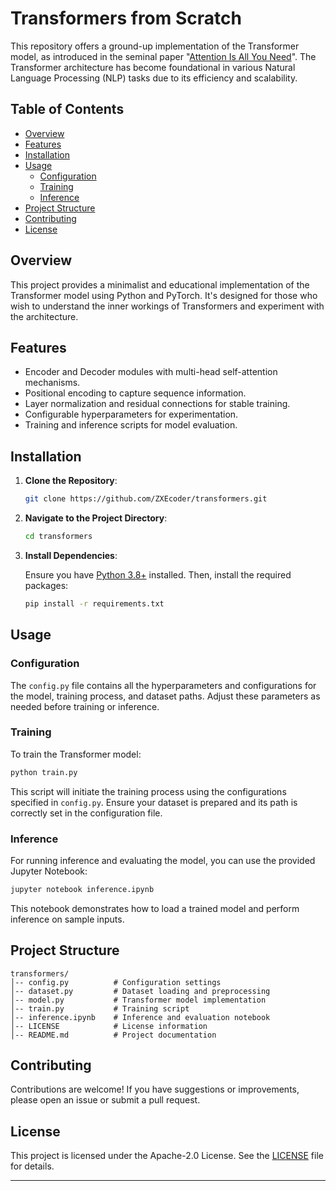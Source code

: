 # Transformers from Scratch

This repository offers a ground-up implementation of the Transformer model, as introduced in the seminal paper "[Attention Is All You Need](https://arxiv.org/abs/1706.03762)". The Transformer architecture has become foundational in various Natural Language Processing (NLP) tasks due to its efficiency and scalability.

## Table of Contents

- [Overview](#overview)
- [Features](#features)
- [Installation](#installation)
- [Usage](#usage)
  - [Configuration](#configuration)
  - [Training](#training)
  - [Inference](#inference)
- [Project Structure](#project-structure)
- [Contributing](#contributing)
- [License](#license)

## Overview

This project provides a minimalist and educational implementation of the Transformer model using Python and PyTorch. It's designed for those who wish to understand the inner workings of Transformers and experiment with the architecture.

## Features

- Encoder and Decoder modules with multi-head self-attention mechanisms.
- Positional encoding to capture sequence information.
- Layer normalization and residual connections for stable training.
- Configurable hyperparameters for experimentation.
- Training and inference scripts for model evaluation.

## Installation

1. **Clone the Repository**:

   ```bash
   git clone https://github.com/ZXEcoder/transformers.git
   ```

2. **Navigate to the Project Directory**:

   ```bash
   cd transformers
   ```

3. **Install Dependencies**:

   Ensure you have [Python 3.8+](https://www.python.org/downloads/) installed. Then, install the required packages:

   ```bash
   pip install -r requirements.txt
   ```

## Usage

### Configuration

The `config.py` file contains all the hyperparameters and configurations for the model, training process, and dataset paths. Adjust these parameters as needed before training or inference.

### Training

To train the Transformer model:

```bash
python train.py
```

This script will initiate the training process using the configurations specified in `config.py`. Ensure your dataset is prepared and its path is correctly set in the configuration file.

### Inference

For running inference and evaluating the model, you can use the provided Jupyter Notebook:

```bash
jupyter notebook inference.ipynb
```

This notebook demonstrates how to load a trained model and perform inference on sample inputs.

## Project Structure

```
transformers/
│-- config.py          # Configuration settings
│-- dataset.py         # Dataset loading and preprocessing
│-- model.py           # Transformer model implementation
│-- train.py           # Training script
│-- inference.ipynb    # Inference and evaluation notebook
│-- LICENSE            # License information
│-- README.md          # Project documentation
```

## Contributing

Contributions are welcome! If you have suggestions or improvements, please open an issue or submit a pull request.

## License

This project is licensed under the Apache-2.0 License. See the [LICENSE](LICENSE) file for details.

---
